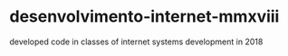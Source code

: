 # desenvolvimento-internet-mmxviii
developed code in classes of internet systems development in 2018
